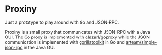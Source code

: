 # Proxiny

Just a prototype to play around with Go and JSON-RPC.

Proxiny is a small proxy that communicates with JSON-RPC with a Java GUI.
The Go proxy is implemented with [elazarl/goproxy](https://github.com/elazarl/goproxy) while the JSON communication is implemented with [gorillatoolkit](https://github.com/gorilla/rpc) in Go and [arteam/simple-json-rpc](https://github.com/arteam/simple-json-rpc) in the Java GUI.

